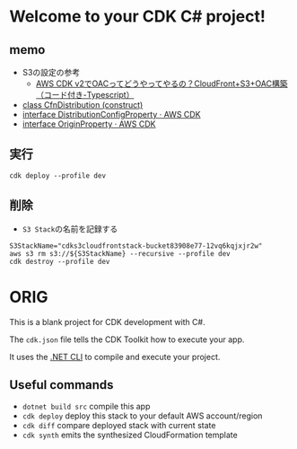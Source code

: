 # Welcome to your CDK C# project!

## memo

- S3の設定の参考
  - [AWS CDK v2でOACってどうやってやるの？CloudFront+S3+OAC構築（コード付き-Typescript）](https://qiita.com/ta__k0/items/bd700a074c394aa4d6f4)
- [class CfnDistribution (construct)](https://docs.aws.amazon.com/cdk/api/v2/docs/aws-cdk-lib.aws_cloudfront.CfnDistribution.html)
- [interface DistributionConfigProperty · AWS CDK](https://docs.aws.amazon.com/cdk/api/v2/docs/aws-cdk-lib.aws_cloudfront.CfnDistribution.DistributionConfigProperty.html#origins)
- [interface OriginProperty · AWS CDK](https://docs.aws.amazon.com/cdk/api/v2/docs/aws-cdk-lib.aws_cloudfront.CfnDistribution.OriginProperty.html#originaccesscontrolid)

## 実行

```shell
cdk deploy --profile dev
```

## 削除

- `S3 Stack`の名前を記録する

```shell
S3StackName="cdks3cloudfrontstack-bucket83908e77-12vq6kqjxjr2w"
aws s3 rm s3://${S3StackName} --recursive --profile dev
cdk destroy --profile dev
```

# ORIG

This is a blank project for CDK development with C#.

The `cdk.json` file tells the CDK Toolkit how to execute your app.

It uses the [.NET CLI](https://docs.microsoft.com/dotnet/articles/core/) to compile and execute your project.

## Useful commands

* `dotnet build src` compile this app
* `cdk deploy`       deploy this stack to your default AWS account/region
* `cdk diff`         compare deployed stack with current state
* `cdk synth`        emits the synthesized CloudFormation template
